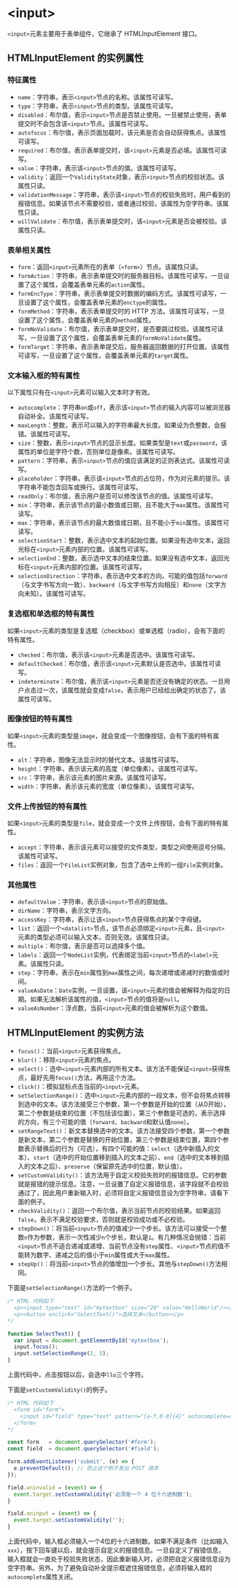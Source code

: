 # &lt;input&gt;

`<input>`元素主要用于表单组件，它继承了 HTMLInputElement 接口。

## HTMLInputElement 的实例属性

### 特征属性

* `name`：字符串，表示`<input>`节点的名称。该属性可读写。
* `type`：字符串，表示`<input>`节点的类型。该属性可读写。
* `disabled`：布尔值，表示`<input>`节点是否禁止使用。一旦被禁止使用，表单提交时不会包含该`<input>`节点。该属性可读写。
* `autofocus`：布尔值，表示页面加载时，该元素是否会自动获得焦点。该属性可读写。
* `required`：布尔值，表示表单提交时，该`<input>`元素是否必填。该属性可读写。
* `value`：字符串，表示该`<input>`节点的值。该属性可读写。
* `validity`：返回一个`ValidityState`对象，表示`<input>`节点的校验状态。该属性只读。
* `validationMessage`：字符串，表示该`<input>`节点的校验失败时，用户看到的报错信息。如果该节点不需要校验，或者通过校验，该属性为空字符串。该属性只读。
* `willValidate`：布尔值，表示表单提交时，该`<input>`元素是否会被校验。该属性只读。

### 表单相关属性

* `form`：返回`<input>`元素所在的表单（`<form>`）节点。该属性只读。
* `formAction`：字符串，表示表单提交时的服务器目标。该属性可读写，一旦设置了这个属性，会覆盖表单元素的`action`属性。
* `formEncType`：字符串，表示表单提交时数据的编码方式。该属性可读写，一旦设置了这个属性，会覆盖表单元素的`enctype`的属性。
* `formMethod`：字符串，表示表单提交时的 HTTP 方法。该属性可读写，一旦设置了这个属性，会覆盖表单元素的`method`属性。
* `formNoValidate`：布尔值，表示表单提交时，是否要跳过校验。该属性可读写，一旦设置了这个属性，会覆盖表单元素的`formNoValidate`属性。
* `formTarget`：字符串，表示表单提交后，服务器返回数据的打开位置。该属性可读写，一旦设置了这个属性，会覆盖表单元素的`target`属性。

### 文本输入框的特有属性

以下属性只有在`<input>`元素可以输入文本时才有效。

* `autocomplete`：字符串`on`或`off`，表示该`<input>`节点的输入内容可以被浏览器自动补全。该属性可读写。
* `maxLength`：整数，表示可以输入的字符串最大长度。如果设为负整数，会报错。该属性可读写。
* `size`：整数，表示`<input>`节点的显示长度。如果类型是`text`或`password`，该属性的单位是字符个数，否则单位是像素。该属性可读写。
* `pattern`：字符串，表示`<input>`节点的值应该满足的正则表达式。该属性可读写。
* `placeholder`：字符串，表示该`<input>`节点的占位符，作为对元素的提示。该字符串不能包含回车或换行。该属性可读写。
* `readOnly`：布尔值，表示用户是否可以修改该节点的值。该属性可读写。
* `min`：字符串，表示该节点的最小数值或日期，且不能大于`max`属性。该属性可读写。
* `max`：字符串，表示该节点的最大数值或日期，且不能小于`min`属性。该属性可读写。
* `selectionStart`：整数，表示选中文本的起始位置。如果没有选中文本，返回光标在`<input>`元素内部的位置。该属性可读写。
* `selectionEnd`：整数，表示选中文本的结束位置。如果没有选中文本，返回光标在`<input>`元素内部的位置。该属性可读写。
* `selectionDirection`：字符串，表示选中文本的方向。可能的值包括`forward`（与文字书写方向一致）、`backward`（与文字书写方向相反）和`none`（文字方向未知）。该属性可读写。

### 复选框和单选框的特有属性

如果`<input>`元素的类型是复选框（checkbox）或单选框（radio），会有下面的特有属性。

* `checked`：布尔值，表示该`<input>`元素是否选中。该属性可读写。
* `defaultChecked`：布尔值，表示该`<input>`元素默认是否选中。该属性可读写。
* `indeterminate`：布尔值，表示该`<input>`元素是否还没有确定的状态。一旦用户点击过一次，该属性就会变成`false`，表示用户已经给出确定的状态了。该属性可读写。

### 图像按钮的特有属性

如果`<input>`元素的类型是`image`，就会变成一个图像按钮，会有下面的特有属性。

* `alt`：字符串，图像无法显示时的替代文本。该属性可读写。
* `height`：字符串，表示该元素的高度（单位像素）。该属性可读写。
* `src`：字符串，表示该元素的图片来源。该属性可读写。
* `width`：字符串，表示该元素的宽度（单位像素）。该属性可读写。

### 文件上传按钮的特有属性

如果`<input>`元素的类型是`file`，就会变成一个文件上传按钮，会有下面的特有属性。

* `accept`：字符串，表示该元素可以接受的文件类型，类型之间使用逗号分隔。该属性可读写。
* `files`：返回一个`FileList`实例对象，包含了选中上传的一组`File`实例对象。

### 其他属性

* `defaultValue`：字符串，表示该`<input>`节点的原始值。
* `dirName`：字符串，表示文字方向。
* `accessKey`：字符串，表示让该`<input>`节点获得焦点的某个字母键。
* `list`：返回一个`<datalist>`节点，该节点必须绑定`<input>`元素，且`<input>`元素的类型必须可以输入文本，否则无效。该属性只读。
* `multiple`：布尔值，表示是否可以选择多个值。
* `labels`：返回一个`NodeList`实例，代表绑定当前`<input>`节点的`<label>`元素。该属性只读。
* `step`：字符串，表示在`min`属性到`max`属性之间，每次递增或递减时的数值或时间。
* `valueAsDate`：`Date`实例，一旦设置，该`<input>`元素的值会被解释为指定的日期。如果无法解析该属性的值，`<input>`节点的值将是`null`。
* `valueAsNumber`：浮点数，当前`<input>`元素的值会被解析为这个数值。

## HTMLInputElement 的实例方法

* `focus()`：当前`<input>`元素获得焦点。
* `blur()`：移除`<input>`元素的焦点。
* `select()`：选中`<input>`元素内部的所有文本。该方法不能保证`<input>`获得焦点，最好先用`focus()`方法，再用这个方法。
* `click()`：模拟鼠标点击当前的`<input>`元素。
* `setSelectionRange()`：选中`<input>`元素内部的一段文本，但不会将焦点转移到选中的文本。该方法接受三个参数，第一个参数是开始的位置（从0开始），第二个参数是结束的位置（不包括该位置），第三个参数是可选的，表示选择的方向，有三个可能的值（`forward`、`backward`和默认值`none`）。
* `setRangeText()`：新文本替换选中的文本。该方法接受四个参数，第一个参数是新文本，第二个参数是替换的开始位置，第三个参数是结束位置，第四个参数表示替换后的行为（可选），有四个可能的值：`select`（选中新插入的文本）、`start`（选中的开始位置移到插入的文本之前）、`end`（选中的文本移到插入的文本之后）、`preserve`（保留原先选中的位置，默认值）。
* `setCustomValidity()`：该方法用于自定义校验失败时的报错信息。它的参数就是报错的提示信息。注意，一旦设置了自定义报错信息，该字段就不会校验通过了，因此用户重新输入时，必须将自定义报错信息设为空字符串，请看下面的例子。
* `checkValidity()`：返回一个布尔值，表示当前节点的校验结果。如果返回`false`，表示不满足校验要求，否则就是校验成功或不必校验。
* `stepDown()`：将当前`<input>`节点的值减少一个步长。该方法可以接受一个整数`n`作为参数，表示一次性减少`n`个步长，默认是`1`。有几种情况会抛错：当前`<input>`节点不适合递减或递增、当前节点没有`step`属性、`<input>`节点的值不能转为数字、递减之后的值小于`min`属性或大于`max`属性。
* `stepUp()`：将当前`<input>`节点的值增加一个步长。其他与`stepDown()`方法相同。

下面是`setSelectionRange()`方法的一个例子。

```javascript
/* HTML 代码如下
  <p><input type="text" id="mytextbox" size="20" value="HelloWorld"/></p>
  <p><button onclick="SelectText()">选择文本</button></p>
*/

function SelectText() {
  var input = document.getElementById('mytextbox');
  input.focus();
  input.setSelectionRange(2, 5);
}
```

上面代码中，点击按钮以后，会选中`llo`三个字符。

下面是`setCustomValidity()`的例子。

```javascript
/* HTML 代码如下
  <form id="form">
    <input id="field" type="text" pattern="[a-f,0-9]{4}" autocomplete=off>
  </form>
*/

const form   = document.querySelector('#form');
const field  = document.querySelector('#field');

form.addEventListener('submit', (e) => {
  e.preventDefault(); // 防止这个例子发出 POST 请求
});

field.oninvalid = (event) => {
  event.target.setCustomValidity('必须是一个 4 位十六进制数');
}

field.oninput = (event) => {
  event.target.setCustomValidity('');
}
```

上面代码中，输入框必须输入一个4位的十六进制数。如果不满足条件（比如输入`xxx`），按下回车键以后，就会提示自定义的报错信息。一旦自定义了报错信息，输入框就会一直处于校验失败状态，因此重新输入时，必须把自定义报错信息设为空字符串。另外，为了避免自动补全提示框遮住报错信息，必须将输入框的`autocomplete`属性关闭。

